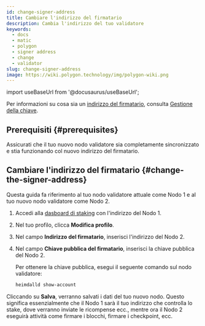 ```yaml
---
id: change-signer-address
title: Cambiare l'indirizzo del firmatario
description: Cambia l'indirizzo del tuo validatore
keywords:
  - docs
  - matic
  - polygon
  - signer address
  - change
  - validator
slug: change-signer-address
image: https://wiki.polygon.technology/img/polygon-wiki.png
---
```

import useBaseUrl from '@docusaurus/useBaseUrl';

Per informazioni su cosa sia un [indirizzo del firmatario](/docs/maintain/glossary.md#signer-address), consulta
[Gestione della chiave](/docs/maintain/validator/core-components/key-management).

## Prerequisiti {#prerequisites}

Assicurati che il tuo nuovo nodo validatore sia completamente sincronizzato e stia funzionando col nuovo indirizzo del firmatario.

## Cambiare l'indirizzo del firmatario {#change-the-signer-address}

Questa guida fa riferimento al tuo nodo validatore attuale come Nodo 1 e al tuo nuovo nodo validatore come Nodo 2.

1. Accedi alla [dasboard di staking](https://staking.polygon.technology/) con l'indirizzo del Nodo 1.
2. Nel tuo profilo, clicca **Modifica profilo**.
3. Nel campo **Indirizzo del firmatario**, inserisci l'indirizzo del Nodo 2.
4. Nel campo **Chiave pubblica del firmatario**, inserisci la chiave pubblica del Nodo 2.

   Per ottenere la chiave pubblica, esegui il seguente comando sul nodo validatore:

   ```sh
   heimdalld show-account
   ```

Cliccando su **Salva**, verranno salvati i dati del tuo nuovo nodo. Questo significa essenzialmente che il Nodo 1 sarà il tuo indirizzo che controlla lo stake, dove verranno inviate le ricompense ecc., mentre ora il Nodo 2 eseguirà attività come firmare i blocchi, firmare i checkpoint, ecc.
